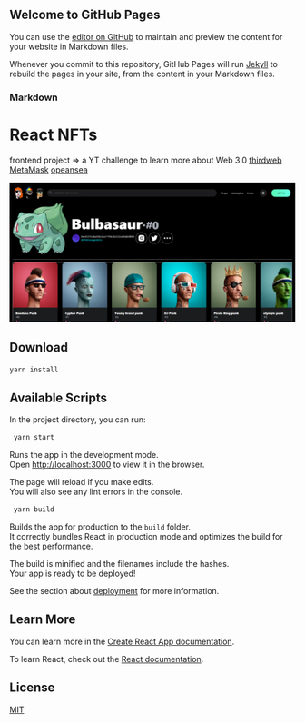 ## Welcome to GitHub Pages

You can use the [editor on GitHub](https://github.com/CMGeorges/react-nft-challenge/edit/gh-pages/index.md) to maintain and preview the content for your website in Markdown files.

Whenever you commit to this repository, GitHub Pages will run [Jekyll](https://jekyllrb.com/) to rebuild the pages in your site, from the content in your Markdown files.

### Markdown

# React NFTs
frontend project =>  a YT challenge to learn more about Web 3.0 
[thirdweb](https://bit.ly/3EJLftx)
[MetaMask](https://metamask.io/)
[opeansea](https://opensea.io/)

![Preview](./ScreenCapture/Header-body.png)



## Download
```bash
yarn install
```


## Available Scripts

In the project directory, you can run:

```bash
 yarn start
```

Runs the app in the development mode.\
Open [http://localhost:3000](http://localhost:3000) to view it in the browser.

The page will reload if you make edits.\
You will also see any lint errors in the console.


```bash
 yarn build
```

Builds the app for production to the `build` folder.\
It correctly bundles React in production mode and optimizes the build for the best performance.

The build is minified and the filenames include the hashes.\
Your app is ready to be deployed!

See the section about [deployment](https://facebook.github.io/create-react-app/docs/deployment) for more information.

## Learn More

You can learn more in the [Create React App documentation](https://facebook.github.io/create-react-app/docs/getting-started).

To learn React, check out the [React documentation](https://reactjs.org/).

## License
[MIT](https://choosealicense.com/licenses/mit/)
